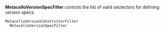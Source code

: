 **MetacelloVersionSpecFilter** controls the list of valid seclectors for defining version specs:

```
MetacelloVersionConstructorFilter
  MetacelloVersionSpecFilter
```